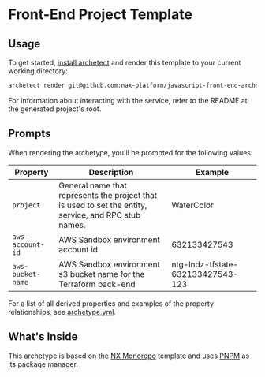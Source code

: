 # Front-End Project Template
## Usage
To get started, [install archetect](https://archetect.github.io/getting_started.html)
and render this template to your current working directory:
```bash
archetect render git@github.com:nax-platform/javascript-front-end-archetype.git
```
For information about interacting with the service, refer to the README at the generated
project's root.

## Prompts
When rendering the archetype, you'll be prompted for the following values:

| Property | Description | Example |
|----------| ----------- | ------- |
| `project`| General name that represents the project that is used to set the entity, service, and RPC stub names. | WaterColor
| `aws-account-id`| AWS Sandbox environment account id  | 632133427543
| `aws-bucket-name`| AWS Sandbox environment s3 bucket name for the Terraform back-end | ntg-lndz-tfstate-632133427543-123

For a list of all derived properties and examples of the property relationships, see [archetype.yml](./archetype.yml).

## What's Inside
This archetype is based on the [NX Monorepo](https://nx.dev) template and uses [PNPM](https://pnpm.io)
as its package manager.
